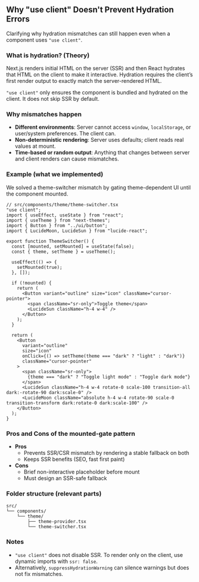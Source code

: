 ## Why "use client" Doesn't Prevent Hydration Errors

Clarifying why hydration mismatches can still happen even when a component uses `"use client"`.

### What is hydration? (Theory)

Next.js renders initial HTML on the server (SSR) and then React hydrates that HTML on the client to make it interactive. Hydration requires the client’s first render output to exactly match the server-rendered HTML.

`"use client"` only ensures the component is bundled and hydrated on the client. It does not skip SSR by default.

### Why mismatches happen

- **Different environments**: Server cannot access `window`, `localStorage`, or user/system preferences. The client can.
- **Non-deterministic rendering**: Server uses defaults; client reads real values at mount.
- **Time-based or random output**: Anything that changes between server and client renders can cause mismatches.

### Example (what we implemented)

We solved a theme-switcher mismatch by gating theme-dependent UI until the component mounted.

```tsx
// src/components/theme/theme-switcher.tsx
"use client";
import { useEffect, useState } from "react";
import { useTheme } from "next-themes";
import { Button } from "../ui/button";
import { LucideMoon, LucideSun } from "lucide-react";

export function ThemeSwitcher() {
  const [mounted, setMounted] = useState(false);
  const { theme, setTheme } = useTheme();

  useEffect(() => {
    setMounted(true);
  }, []);

  if (!mounted) {
    return (
      <Button variant="outline" size="icon" className="cursor-pointer">
        <span className="sr-only">Toggle theme</span>
        <LucideSun className="h-4 w-4" />
      </Button>
    );
  }

  return (
    <Button
      variant="outline"
      size="icon"
      onClick={() => setTheme(theme === "dark" ? "light" : "dark")}
      className="cursor-pointer"
    >
      <span className="sr-only">
        {theme === "dark" ? "Toggle light mode" : "Toggle dark mode"}
      </span>
      <LucideSun className="h-4 w-4 rotate-0 scale-100 transition-all dark:-rotate-90 dark:scale-0" />
      <LucideMoon className="absolute h-4 w-4 rotate-90 scale-0 transition-transform dark:rotate-0 dark:scale-100" />
    </Button>
  );
}
```

### Pros and Cons of the mounted-gate pattern

- **Pros**
  - Prevents SSR/CSR mismatch by rendering a stable fallback on both
  - Keeps SSR benefits (SEO, fast first paint)
- **Cons**
  - Brief non-interactive placeholder before mount
  - Must design an SSR-safe fallback

### Folder structure (relevant parts)

```
src/
└── components/
    └── theme/
        ├── theme-provider.tsx
        └── theme-switcher.tsx
```

### Notes

- `"use client"` does not disable SSR. To render only on the client, use dynamic imports with `ssr: false`.
- Alternatively, `suppressHydrationWarning` can silence warnings but does not fix mismatches.
